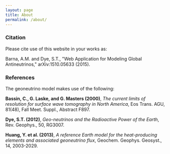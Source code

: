 ```yaml
---
layout: page
title: About
permalink: /about/
---
```


### Citation
Please cite use of this website in your works as:

Barna, A.M. and Dye, S.T., "Web Application for Modeling Global Antineutrinos," arXiv:1510.05633 (2015).

### References
The geoneutrino model makes use of the following:

**Bassin, C., G. Laske, and G. Masters (2000)**, *The current limits of
    resolution for surface wave tomography in North America*, Eos Trans. AGU, 81(48), Fall Meet. Suppl., Abstract F897.

**Dye, S.T. (2012)**, *Geo-neutrinos and the Radioactive Power of the Earth*, Rev. Geophys., 50, RG3007.

**Huang, Y. et al. (2013)**, *A reference Earth model for the heat-producing elements and associated geoneutrino flux*, Geochem. Geophys. Geosyst., 14, 2003-2029.
